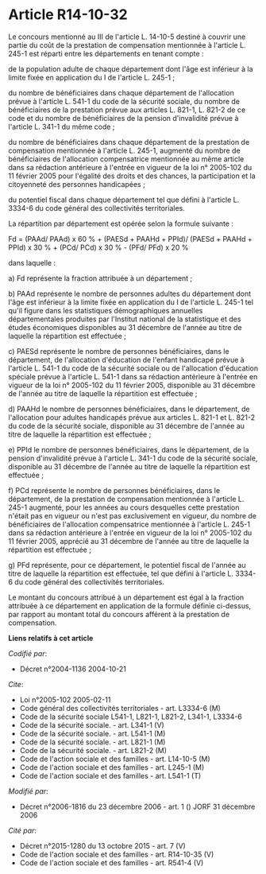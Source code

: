 # Article R14-10-32

Le concours mentionné au III de l'article L. 14-10-5 destiné à couvrir une partie du coût de la prestation de compensation
mentionnée à l'article L. 245-1 est réparti entre les départements en tenant compte :

de la population adulte de chaque département dont l'âge est inférieur à la limite fixée en application du I de l'article L.
245-1 ;

du nombre de bénéficiaires dans chaque département de l'allocation prévue à l'article L. 541-1 du code de la sécurité
sociale, du nombre de bénéficiaires de la prestation prévue aux articles L. 821-1, L. 821-2 de ce code et du nombre de
bénéficiaires de la pension d'invalidité prévue à l'article L. 341-1 du même code ;

du nombre de bénéficiaires dans chaque département de la prestation de compensation mentionnée à l'article L. 245-1, augmenté
du nombre de bénéficiaires de l'allocation compensatrice mentionnée au même article dans sa rédaction antérieure à l'entrée
en vigueur de la loi n° 2005-102 du 11 février 2005 pour l'égalité des droits et des chances, la participation et la
citoyenneté des personnes handicapées ;

du potentiel fiscal dans chaque département tel que défini à l'article L. 3334-6 du code général des collectivités
territoriales.

La répartition par département est opérée selon la formule suivante :

Fd = (PAAd/ PAAd) x 60 % + (PAESd + PAAHd + PPId)/ (PAESd + PAAHd + PPId) x 30 % + (PCd/ PCd) x 30 % - (PFd/ PFd) x 20 %

dans laquelle :

a) Fd représente la fraction attribuée à un département ;

b) PAAd représente le nombre de personnes adultes du département dont l'âge est inférieur à la limite fixée en application du
I de l'article L. 245-1 tel qu'il figure dans les statistiques démographiques annuelles départementales produites par
l'Institut national de la statistique et des études économiques disponibles au 31 décembre de l'année au titre de laquelle la
répartition est effectuée ;

c) PAESd représente le nombre de personnes bénéficiaires, dans le département, de l'allocation d'éducation de l'enfant
handicapé prévue à l'article L. 541-1 du code de la sécurité sociale ou de l'allocation d'éducation spéciale prévue à
l'article L. 541-1 dans sa rédaction antérieure à l'entrée en vigueur de la loi n° 2005-102 du 11 février 2005, disponible au
31 décembre de l'année au titre de laquelle la répartition est effectuée ;

d) PAAHd le nombre de personnes bénéficiaires, dans le département, de l'allocation pour adultes handicapés prévue aux
articles L. 821-1 et L. 821-2 du code de la sécurité sociale, disponible au 31 décembre de l'année au titre de laquelle la
répartition est effectuée ;

e) PPId le nombre de personnes bénéficiaires, dans le département, de la pension d'invalidité prévue à l'article L. 341-1 du
code de la sécurité sociale, disponible au 31 décembre de l'année au titre de laquelle la répartition est effectuée ;

f) PCd représente le nombre de personnes bénéficiaires, dans le département, de la prestation de compensation mentionnée à
l'article L. 245-1 augmenté, pour les années au cours desquelles cette prestation n'était pas en vigueur ou n'est pas
exclusivement en vigueur, du nombre de bénéficiaires de l'allocation compensatrice mentionnée à l'article L. 245-1 dans sa
rédaction antérieure à l'entrée en vigueur de la loi n° 2005-102 du 11 février 2005, apprécié au 31 décembre de l'année au
titre de laquelle la répartition est effectuée ;

g) PFd représente, pour ce département, le potentiel fiscal de l'année au titre de laquelle la répartition est effectuée, tel
que défini à l'article L. 3334-6 du code général des collectivités territoriales.

Le montant du concours attribué à un département est égal à la fraction attribuée à ce département en application de la
formule définie ci-dessus, par rapport au montant total du concours afférent à la prestation de compensation.

**Liens relatifs à cet article**

_Codifié par_:

  - Décret n°2004-1136 2004-10-21

_Cite_:

  - Loi n°2005-102 2005-02-11
  - Code général des collectivités territoriales - art. L3334-6 (M)
  - Code de la sécurité sociale L541-1, L821-1, L821-2, L341-1, L3334-6
  - Code de la sécurité sociale. - art. L341-1 (V)
  - Code de la sécurité sociale. - art. L541-1 (M)
  - Code de la sécurité sociale. - art. L821-1 (M)
  - Code de la sécurité sociale. - art. L821-2 (M)
  - Code de l'action sociale et des familles - art. L14-10-5 (M)
  - Code de l'action sociale et des familles - art. L245-1 (M)
  - Code de l'action sociale et des familles - art. L541-1 (T)

_Modifié par_:

  - Décret n°2006-1816 du 23 décembre 2006 - art. 1 () JORF 31 décembre 2006

_Cité par_:

  - Décret n°2015-1280 du 13 octobre 2015 - art. 7 (V)
  - Code de l'action sociale et des familles - art. R14-10-35 (V)
  - Code de l'action sociale et des familles - art. R541-4 (V)
